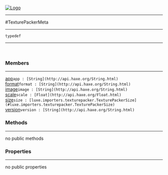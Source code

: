 
[![Logo](../../../../images/logo.png)](../../../../api/index.html)

---



#TexturePackerMeta



---

`typedef`
<span class="meta">

</span>


---

&nbsp;
&nbsp;

<h3>Members</h3> <hr/><span class="member apipage">
            <a name="app"><a class="lift" href="#app">app</a></a><code class="signature apipage">app : [String](http://api.haxe.org/String.html)</code><br/></span>
        <span class="small_desc_flat"></span><span class="member apipage">
            <a name="format"><a class="lift" href="#format">format</a></a><code class="signature apipage">format : [String](http://api.haxe.org/String.html)</code><br/></span>
        <span class="small_desc_flat"></span><span class="member apipage">
            <a name="image"><a class="lift" href="#image">image</a></a><code class="signature apipage">image : [String](http://api.haxe.org/String.html)</code><br/></span>
        <span class="small_desc_flat"></span><span class="member apipage">
            <a name="scale"><a class="lift" href="#scale">scale</a></a><code class="signature apipage">scale : [Float](http://api.haxe.org/Float.html)</code><br/></span>
        <span class="small_desc_flat"></span><span class="member apipage">
            <a name="size"><a class="lift" href="#size">size</a></a><code class="signature apipage">size : [luxe.importers.texturepacker.TexturePackerSize](#luxe.importers.texturepacker.TexturePackerSize)</code><br/></span>
        <span class="small_desc_flat"></span><span class="member apipage">
            <a name="version"><a class="lift" href="#version">version</a></a><code class="signature apipage">version : [String](http://api.haxe.org/String.html)</code><br/></span>
        <span class="small_desc_flat"></span>

<h3>Methods</h3> <hr/>no public methods

<h3>Properties</h3> <hr/>no public properties

&nbsp;
&nbsp;
&nbsp;